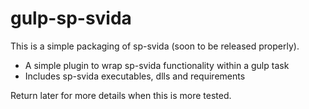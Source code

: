 # gulp-sp-svida

This is a simple packaging of sp-svida (soon to be released properly).

 * A simple plugin to wrap sp-svida functionality within a gulp task
 * Includes sp-svida executables, dlls and requirements

Return later for more details when this is more tested.